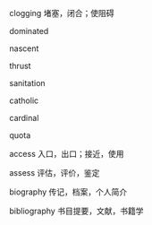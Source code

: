 clogging 堵塞，闭合；使阻碍

dominated

nascent

thrust

sanitation

catholic

cardinal

quota

access 入口，出口；接近，使用

assess 评估，评价，鉴定

biography 传记，档案，个人简介

bibliography 书目提要，文献，书籍学

